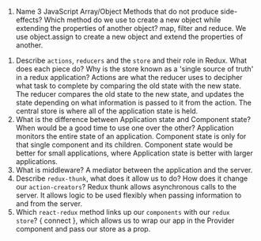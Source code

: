1.  Name 3 JavaScript Array/Object Methods that do not produce side-effects? Which method do we use to create a new object while extending the properties of another object?
    map, filter and reduce.
    We use object.assign to create a new object and extend the properties of another.

1)  Describe `actions`, `reducers` and the `store` and their role in Redux. What does each piece do? Why is the store known as a 'single source of truth' in a redux application?
    Actions are what the reducer uses to decipher what task to complete by comparing the old state with the new state.
    The reducer compares the old state to the new state, and updates the state depending on what information is passed to it from the action.
    The central store is where all of the application state is held.
1)  What is the difference between Application state and Component state? When would be a good time to use one over the other?
    Application monitors the entire state of an application.
    Component state is only for that single component and its children.
    Component state would be better for small applications, where Application state is better with larger applications.
1)  What is middleware?
    A mediator between the application and the server.
1)  Describe `redux-thunk`, what does it allow us to do? How does it change our `action-creators`?
    Redux thunk allows asynchronous calls to the server. It allows logic to be used flexibly when passing information to and from the server.
1)  Which `react-redux` method links up our `components` with our `redux store`?
    { connect }, which allows us to wrap our app in the Provider component and pass our store as a prop.
